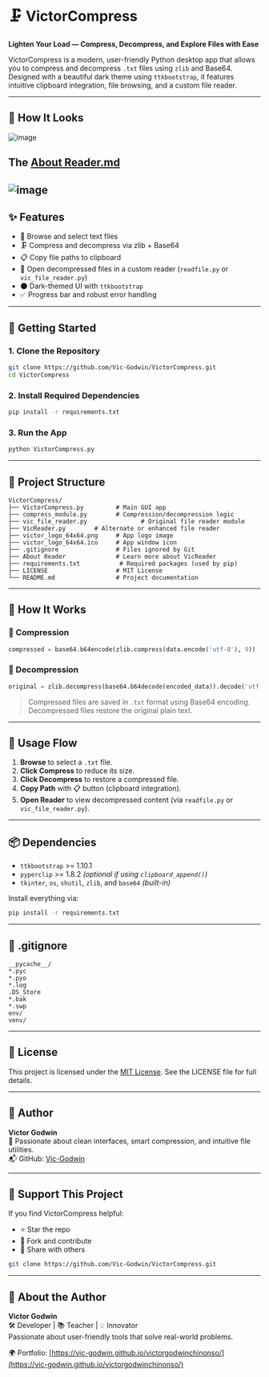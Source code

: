# 🗜️ VictorCompress

**Lighten Your Load — Compress, Decompress, and Explore Files with Ease**

VictorCompress is a modern, user-friendly Python desktop app that allows you to compress and decompress `.txt` files using `zlib` and Base64. Designed with a beautiful dark theme using `ttkbootstrap`, it features intuitive clipboard integration, file browsing, and a custom file reader.

---

## 📸 How It Looks

![image](https://github.com/user-attachments/assets/05d1d282-3241-4b53-94f2-1c8554f5cb34)

## The [About Reader.md](VicReader)
![image](https://github.com/user-attachments/assets/0c8005f0-e21d-4220-bcc5-c44f2c4541db)
---

## ✨ Features

- 📂 Browse and select text files
- 🗜️ Compress and decompress via zlib + Base64
- 📋 Copy file paths to clipboard
- 📖 Open decompressed files in a custom reader (`readfile.py` or `vic_file_reader.py`)
- 🌑 Dark-themed UI with `ttkbootstrap`
- ✅ Progress bar and robust error handling

---

## 🚀 Getting Started

### 1. Clone the Repository

```bash
git clone https://github.com/Vic-Godwin/VictorCompress.git
cd VictorCompress
```

### 2. Install Required Dependencies

```bash
pip install -r requirements.txt
```


### 3. Run the App

```bash
python VictorCompress.py
```

---

## 📁 Project Structure

```
VictorCompress/
├── VictorCompress.py         # Main GUI app
├── compress_module.py        # Compression/decompression logic
├── vic_file_reader.py               # Original file reader module
├── VicReader.py        # Alternate or enhanced file reader
├── victor_logo_64x64.png     # App logo image
├── victor_logo_64x64.ico     # App window icon
├── .gitignore                # Files ignored by Git
├── About Reader              # Learn more about VicReader
├── requirements.txt           # Required packages (used by pip)
├── LICENSE                   # MIT License
└── README.md                 # Project documentation
```

---

## 🧪 How It Works

### 🔹 Compression
```python
compressed = base64.b64encode(zlib.compress(data.encode('utf-8'), 9))
```

### 🔹 Decompression
```python
original = zlib.decompress(base64.b64decode(encoded_data)).decode('utf-8')
```

> Compressed files are saved in `.txt` format using Base64 encoding. Decompressed files restore the original plain text.

---

## 🔑 Usage Flow

1. **Browse** to select a `.txt` file.
2. **Click Compress** to reduce its size.
3. **Click Decompress** to restore a compressed file.
4. **Copy Path** with 📋 button (clipboard integration).
5. **Open Reader** to view decompressed content (via `readfile.py` or `vic_file_reader.py`).

---

## 📦 Dependencies

- `ttkbootstrap` >= 1.10.1
- `pyperclip` >= 1.8.2 *(optional if using `clipboard_append()`)*
- `tkinter`, `os`, `shutil`, `zlib`, and `base64` *(built-in)*

Install everything via:
```bash
pip install -r requirements.txt
```

---

## 📘 .gitignore

```
__pycache__/
*.pyc
*.pyo
*.log
.DS_Store
*.bak
*.swp
env/
venv/
```

---

## 📜 License

This project is licensed under the [MIT License](LICENSE). See the LICENSE file for full details.

---

## 🙌 Author

**Victor Godwin**  
🎯 Passionate about clean interfaces, smart compression, and intuitive file utilities.  
📬 GitHub: [Vic-Godwin](https://github.com/Vic-Godwin)

---

## 🌟 Support This Project

If you find VictorCompress helpful:

- ⭐ Star the repo
- 🍴 Fork and contribute
- 🔁 Share with others

```bash
git clone https://github.com/Vic-Godwin/VictorCompress.git
```

---

## 🙌 About the Author

**Victor Godwin**  
🛠️ Developer | 📚 Teacher | 💡 Innovator  
Passionate about user-friendly tools that solve real-world problems.

🌍 Portfolio: [https://vic-godwin.github.io/victorgodwinchinonso/](https://vic-godwin.github.io/victorgodwinchinonso/)
